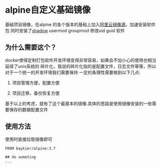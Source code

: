 alpine自定义基础镜像
=====================

基础项目镜像，在alpine 的各个版本的基础上加入[阿里云镜像源](https://mirrors.aliyun.com/alpine/)，加速安装软件包
同时安装了[shadow](http://pkg-shadow.alioth.debian.org/) usermod groupmod 修改uid guid 软件

为什么需要这个？
---------------

docker使得定制打包软件开发环境变得非常容易，如果会不加小心的使用也相当延续了unix系统的
碎片化，我说的碎片化指的是配置文件，日志文件等等，所以对于一个统一的开发环境我们需要保持
一定的条理性需要做到以下几点:

1. 项目管理方便，配置方便

2. 项目迁移，备份恢复方便

基于以上的考虑，就有了这个最基本的镜像.具体的思路是使用镜像安装的一些需要保存的数据配置文件



使用方法
--------

使用时直接拉取镜像即可

```
FROM baykier/alpine:3.7

## do someting
...

```
